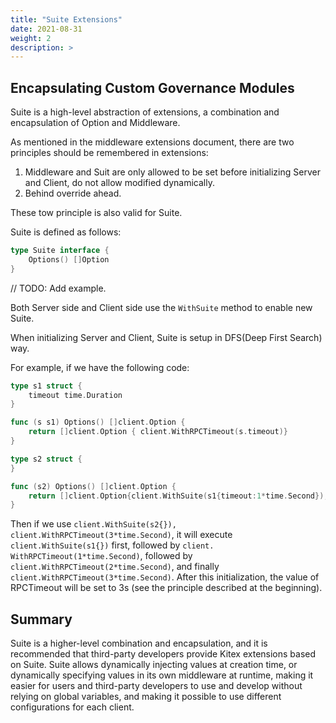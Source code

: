 ```yaml
---
title: "Suite Extensions"
date: 2021-08-31
weight: 2
description: >
---
```


## Encapsulating Custom Governance Modules

Suite is a high-level abstraction of extensions, a combination and encapsulation of Option and Middleware.

As mentioned in the middleware extensions document, there are two principles should be remembered in extensions:

1. Middleware and Suit are only allowed to be set before initializing Server and Client, do not allow modified dynamically.
2. Behind override ahead.

These tow principle is also valid for Suite.

Suite is defined as follows:

```go
type Suite interface {
    Options() []Option
}
```

// TODO: Add example.

Both Server side and Client side use the `WithSuite` method to enable new Suite.

When initializing Server and Client, Suite is setup in DFS(Deep First Search) way.

For example, if we have the following code:

```go
type s1 struct {
    timeout time.Duration 
}

func (s s1) Options() []client.Option {
    return []client.Option { client.WithRPCTimeout(s.timeout)}
}

type s2 struct {
}

func (s2) Options() []client.Option {
    return []client.Option{client.WithSuite(s1{timeout:1*time.Second}), client.WithRPCTimeout(2*time.Second)}
}
```

Then if we use `client.WithSuite(s2{}), client.WithRPCTimeout(3*time.Second)`, it will execute `client.WithSuite(s1{})` first, followed by `client. WithRPCTimeout(1*time.Second)`, followed by `client.WithRPCTimeout(2*time.Second)`, and finally `client.WithRPCTimeout(3*time.Second)`. After this initialization, the value of RPCTimeout will be set to 3s (see the principle described at the beginning).

## Summary

Suite is a higher-level combination and encapsulation, and it is recommended that third-party developers provide Kitex extensions based on Suite. Suite allows dynamically injecting values at creation time, or dynamically specifying values in its own middleware at runtime, making it easier for users and third-party developers to use and develop without relying on global variables, and making it possible to use different configurations for each client.
